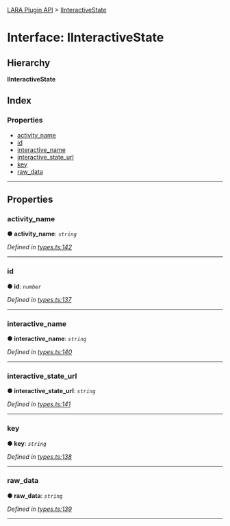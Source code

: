 [LARA Plugin API](../README.md) > [IInteractiveState](../interfaces/iinteractivestate.md)

# Interface: IInteractiveState

## Hierarchy

**IInteractiveState**

## Index

### Properties

* [activity_name](iinteractivestate.md#activity_name)
* [id](iinteractivestate.md#id)
* [interactive_name](iinteractivestate.md#interactive_name)
* [interactive_state_url](iinteractivestate.md#interactive_state_url)
* [key](iinteractivestate.md#key)
* [raw_data](iinteractivestate.md#raw_data)

---

## Properties

<a id="activity_name"></a>

###  activity_name

**● activity_name**: *`string`*

*Defined in [types.ts:142](https://github.com/concord-consortium/lara/blob/4998d73d/lara-typescript/src/plugin-api/types.ts#L142)*

___
<a id="id"></a>

###  id

**● id**: *`number`*

*Defined in [types.ts:137](https://github.com/concord-consortium/lara/blob/4998d73d/lara-typescript/src/plugin-api/types.ts#L137)*

___
<a id="interactive_name"></a>

###  interactive_name

**● interactive_name**: *`string`*

*Defined in [types.ts:140](https://github.com/concord-consortium/lara/blob/4998d73d/lara-typescript/src/plugin-api/types.ts#L140)*

___
<a id="interactive_state_url"></a>

###  interactive_state_url

**● interactive_state_url**: *`string`*

*Defined in [types.ts:141](https://github.com/concord-consortium/lara/blob/4998d73d/lara-typescript/src/plugin-api/types.ts#L141)*

___
<a id="key"></a>

###  key

**● key**: *`string`*

*Defined in [types.ts:138](https://github.com/concord-consortium/lara/blob/4998d73d/lara-typescript/src/plugin-api/types.ts#L138)*

___
<a id="raw_data"></a>

###  raw_data

**● raw_data**: *`string`*

*Defined in [types.ts:139](https://github.com/concord-consortium/lara/blob/4998d73d/lara-typescript/src/plugin-api/types.ts#L139)*

___

